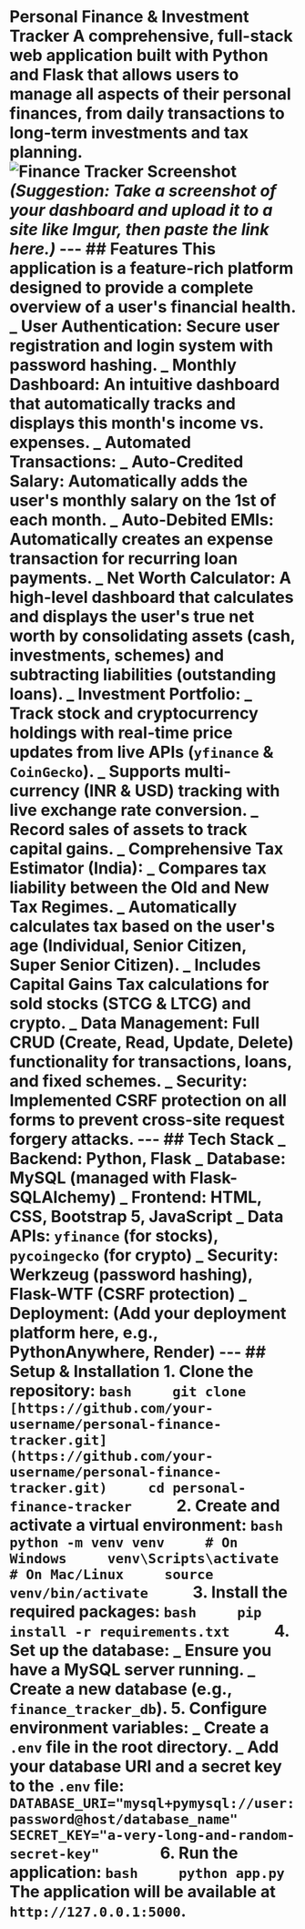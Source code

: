 # Personal Finance & Investment Tracker A comprehensive, full-stack web application built with Python and Flask that allows users to manage all aspects of their personal finances, from daily transactions to long-term investments and tax planning. ![Finance Tracker Screenshot](https://i.imgur.com/your-screenshot-url.png) _(Suggestion: Take a screenshot of your dashboard and upload it to a site like Imgur, then paste the link here.)_ --- ## Features This application is a feature-rich platform designed to provide a complete overview of a user's financial health. _ **User Authentication:** Secure user registration and login system with password hashing. _ **Monthly Dashboard:** An intuitive dashboard that automatically tracks and displays this month's income vs. expenses. _ **Automated Transactions:** _ **Auto-Credited Salary:** Automatically adds the user's monthly salary on the 1st of each month. _ **Auto-Debited EMIs:** Automatically creates an expense transaction for recurring loan payments. _ **Net Worth Calculator:** A high-level dashboard that calculates and displays the user's true net worth by consolidating assets (cash, investments, schemes) and subtracting liabilities (outstanding loans). _ **Investment Portfolio:** _ Track stock and cryptocurrency holdings with real-time price updates from live APIs (`yfinance` & `CoinGecko`). _ Supports multi-currency (INR & USD) tracking with live exchange rate conversion. _ Record sales of assets to track capital gains. _ **Comprehensive Tax Estimator (India):** _ Compares tax liability between the **Old and New Tax Regimes**. _ Automatically calculates tax based on the user's age (Individual, Senior Citizen, Super Senior Citizen). _ Includes **Capital Gains Tax** calculations for sold stocks (STCG & LTCG) and crypto. _ **Data Management:** Full CRUD (Create, Read, Update, Delete) functionality for transactions, loans, and fixed schemes. _ **Security:** Implemented CSRF protection on all forms to prevent cross-site request forgery attacks. --- ## Tech Stack _ **Backend:** Python, Flask _ **Database:** MySQL (managed with Flask-SQLAlchemy) _ **Frontend:** HTML, CSS, Bootstrap 5, JavaScript _ **Data APIs:** `yfinance` (for stocks), `pycoingecko` (for crypto) _ **Security:** Werkzeug (password hashing), Flask-WTF (CSRF protection) _ **Deployment:** (Add your deployment platform here, e.g., PythonAnywhere, Render) --- ## Setup & Installation 1. **Clone the repository:** `bash     git clone [https://github.com/your-username/personal-finance-tracker.git](https://github.com/your-username/personal-finance-tracker.git)     cd personal-finance-tracker     ` 2. **Create and activate a virtual environment:** `bash     python -m venv venv     # On Windows     venv\Scripts\activate     # On Mac/Linux     source venv/bin/activate     ` 3. **Install the required packages:** `bash     pip install -r requirements.txt     ` 4. **Set up the database:** _ Ensure you have a MySQL server running. _ Create a new database (e.g., `finance_tracker_db`). 5. **Configure environment variables:** _ Create a `.env` file in the root directory. _ Add your database URI and a secret key to the `.env` file: `        DATABASE_URI="mysql+pymysql://user:password@host/database_name"         SECRET_KEY="a-very-long-and-random-secret-key"        ` 6. **Run the application:** `bash     python app.py     ` The application will be available at `http://127.0.0.1:5000`.
